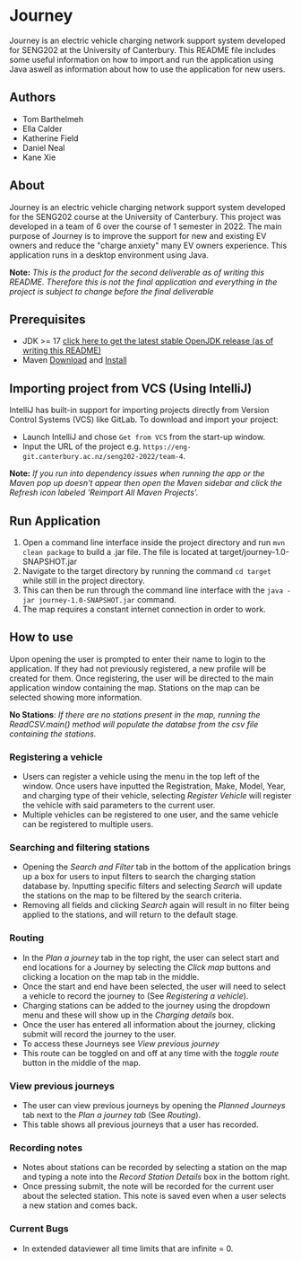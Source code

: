 # Journey
Journey is an electric vehicle charging network support system developed for SENG202 at the University of Canterbury.
This README file includes some useful information on how to import and run the application using Java aswell as information about how to use the application for new users.

## Authors
- Tom Barthelmeh
- Ella Calder
- Katherine Field
- Daniel Neal
- Kane Xie

## About
Journey is an electric vehicle charging network support system developed for the SENG202 course at the University of Canterbury. This project was developed in a team of 6 over the course of 1 semester in 2022. The main purpose of Journey is to improve the support for new and existing EV owners and reduce the "charge anxiety" many EV owners experience. This application runs in a desktop environment using Java.

**Note:** *This is the product for the second deliverable as of writing this README. Therefore this is not the final application and everything in the project is subject to change before the final deliverable*

## Prerequisites
- JDK >= 17 [click here to get the latest stable OpenJDK release (as of writing this README)](https://jdk.java.net/18/)
- Maven [Download](https://maven.apache.org/download.cgi) and [Install](https://maven.apache.org/install.html)


## Importing project from VCS (Using IntelliJ)
IntelliJ has built-in support for importing projects directly from Version Control Systems (VCS) like GitLab.
To download and import your project:

- Launch IntelliJ and chose `Get from VCS` from the start-up window.
- Input the URL of the project e.g. `https://eng-git.canterbury.ac.nz/seng202-2022/team-4`.

**Note:** *If you run into dependency issues when running the app or the Maven pop up doesn't appear then open the Maven sidebar and click the Refresh icon labeled 'Reimport All Maven Projects'.*

## Run Application
1. Open a command line interface inside the project directory and run `mvn clean package` to build a .jar file. The file is located at target/journey-1.0-SNAPSHOT.jar
2. Navigate to the target directory by running the command `cd target` while still in the project directory.
3. This can then be run through the command line interface with the `java -jar journey-1.0-SNAPSHOT.jar` command.
4. The map requires a constant internet connection in order to work.

## How to use
Upon opening the user is prompted to enter their name to login to the application. If they had not previously registered, a new profile will be created for them. Once registering, the user will be directed to the main application window containing the map. Stations on the map can be selected showing more information.

**No Stations**: *If there are no stations present in the map, running the ReadCSV.main() method will populate the databse from the csv file containing the stations.*

### Registering a vehicle
- Users can register a vehicle using the menu in the top left of the window. Once users have inputted the Registration, Make, Model, Year, and charging type of their vehicle, selecting *Register Vehicle* will register the vehicle with said parameters to the current user.
- Multiple vehicles can be registered to one user, and the same vehicle can be registered to multiple users.

### Searching and filtering stations
- Opening the *Search and Filter* tab in the bottom of the application brings up a box for users to input filters to search the charging station database by. Inputting specific filters and selecting *Search* will update the stations on the map to be filtered by the search criteria.
- Removing all fields and clicking *Search* again will result in no filter being applied to the stations, and will return to the default stage.

### Routing
- In the *Plan a journey* tab in the top right, the user can select start and end locations for a Journey by selecting the *Click map* buttons and clicking a location on the map tab in the middle. 
- Once the start and end have been selected, the user will need to select a vehicle to record the journey to (See *Registering a vehicle*).
- Charging stations can be added to the journey using the dropdown menu and these will show up in the *Charging details* box.
- Once the user has entered all information about the journey, clicking submit will record the journey to the user.
- To access these Journeys see *View previous journey*
- This route can be toggled on and off at any time with the *toggle route* button in the middle of the map.

### View previous journeys
- The user can view previous journeys by opening the *Planned Journeys* tab next to the *Plan a journey tab* (See *Routing*).
- This table shows all previous journeys that a user has recorded.

### Recording notes
- Notes about stations can be recorded by selecting a station on the map and typing a note into the *Record Station Details* box in the bottom right.
- Once pressing submit, the note will be recorded for the current user about the selected station. This note is saved even when a user selects a new station and comes back.

### Current Bugs
- In extended dataviewer all time limits that are infinite = 0.

